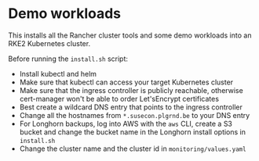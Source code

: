 # Demo workloads

This installs all the Rancher cluster tools and some demo workloads into an RKE2 Kubernetes cluster.

Before running the `install.sh` script:

* Install kubectl and helm
* Make sure that kubectl can access your target Kubernetes cluster
* Make sure that the ingress controller is publicly reachable, otherwise cert-manager won't be able to order Let'sEncrypt certificates
* Best create a wildcard DNS entry that points to the ingress controller
* Change all the hostnames from `*.susecon.plgrnd.be` to your DNS entry
* For Longhorn backups, log into AWS with the `aws` CLI, create a S3 bucket and change the bucket name in the Longhorn install options in `install.sh`
* Change the cluster name and the cluster id in `monitoring/values.yaml`
